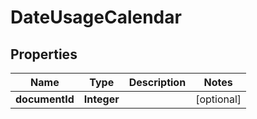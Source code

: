 

# DateUsageCalendar


## Properties

Name | Type | Description | Notes
------------ | ------------- | ------------- | -------------
**documentId** | **Integer** |  |  [optional]



